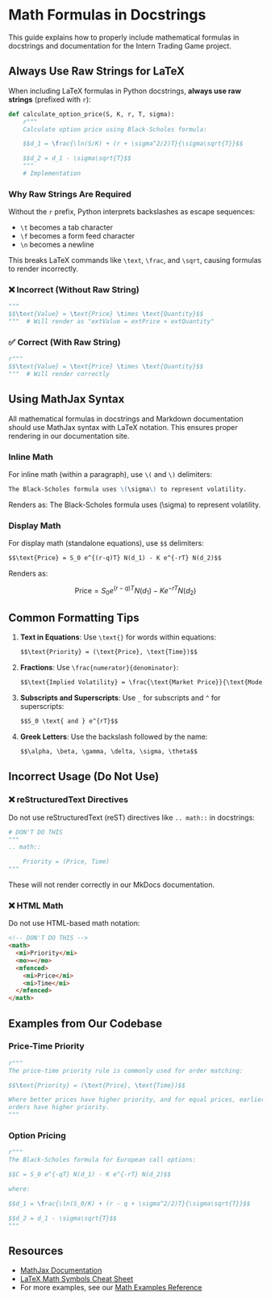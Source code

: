 # Math Formulas in Docstrings

This guide explains how to properly include mathematical formulas in docstrings and documentation for the Intern Trading Game project.

## Always Use Raw Strings for LaTeX

When including LaTeX formulas in Python docstrings, **always use raw strings** (prefixed with `r`):

```python
def calculate_option_price(S, K, r, T, sigma):
    r"""
    Calculate option price using Black-Scholes formula:

    $$d_1 = \frac{\ln(S/K) + (r + \sigma^2/2)T}{\sigma\sqrt{T}}$$

    $$d_2 = d_1 - \sigma\sqrt{T}$$
    """
    # Implementation
```

### Why Raw Strings Are Required

Without the `r` prefix, Python interprets backslashes as escape sequences:
- `\t` becomes a tab character
- `\f` becomes a form feed character
- `\n` becomes a newline

This breaks LaTeX commands like `\text`, `\frac`, and `\sqrt`, causing formulas to render incorrectly.

### ❌ Incorrect (Without Raw String)

```python
"""
$$\text{Value} = \text{Price} \times \text{Quantity}$$
"""  # Will render as "extValue = extPrice × extQuantity"
```

### ✅ Correct (With Raw String)

```python
r"""
$$\text{Value} = \text{Price} \times \text{Quantity}$$
"""  # Will render correctly
```

## Using MathJax Syntax

All mathematical formulas in docstrings and Markdown documentation should use MathJax syntax with LaTeX notation. This ensures proper rendering in our documentation site.

### Inline Math

For inline math (within a paragraph), use `\(` and `\)` delimiters:

```markdown
The Black-Scholes formula uses \(\sigma\) to represent volatility.
```

Renders as: The Black-Scholes formula uses \(\sigma\) to represent volatility.

### Display Math

For display math (standalone equations), use `$$` delimiters:

```markdown
$$\text{Price} = S_0 e^{(r-q)T} N(d_1) - K e^{-rT} N(d_2)$$
```

Renders as:

$$\text{Price} = S_0 e^{(r-q)T} N(d_1) - K e^{-rT} N(d_2)$$

## Common Formatting Tips

1. **Text in Equations**: Use `\text{}` for words within equations:
   ```markdown
   $$\text{Priority} = (\text{Price}, \text{Time})$$
   ```

2. **Fractions**: Use `\frac{numerator}{denominator}`:
   ```markdown
   $$\text{Implied Volatility} = \frac{\text{Market Price}}{\text{Model Price}}$$
   ```

3. **Subscripts and Superscripts**: Use `_` for subscripts and `^` for superscripts:
   ```markdown
   $$S_0 \text{ and } e^{rT}$$
   ```

4. **Greek Letters**: Use the backslash followed by the name:
   ```markdown
   $$\alpha, \beta, \gamma, \delta, \sigma, \theta$$
   ```

## Incorrect Usage (Do Not Use)

### ❌ reStructuredText Directives

Do not use reStructuredText (reST) directives like `.. math::` in docstrings:

```python
# DON'T DO THIS
"""
.. math::

    Priority = (Price, Time)
"""
```

These will not render correctly in our MkDocs documentation.

### ❌ HTML Math

Do not use HTML-based math notation:

```html
<!-- DON'T DO THIS -->
<math>
  <mi>Priority</mi>
  <mo>=</mo>
  <mfenced>
    <mi>Price</mi>
    <mi>Time</mi>
  </mfenced>
</math>
```

## Examples from Our Codebase

### Price-Time Priority

```python
r"""
The price-time priority rule is commonly used for order matching:

$$\text{Priority} = (\text{Price}, \text{Time})$$

Where better prices have higher priority, and for equal prices, earlier
orders have higher priority.
"""
```

### Option Pricing

```python
r"""
The Black-Scholes formula for European call options:

$$C = S_0 e^{-qT} N(d_1) - K e^{-rT} N(d_2)$$

where:

$$d_1 = \frac{\ln(S_0/K) + (r - q + \sigma^2/2)T}{\sigma\sqrt{T}}$$

$$d_2 = d_1 - \sigma\sqrt{T}$$
"""
```

## Resources

- [MathJax Documentation](https://docs.mathjax.org/)
- [LaTeX Math Symbols Cheat Sheet](https://www.caam.rice.edu/~heinken/latex/symbols.pdf)
- For more examples, see our [Math Examples Reference](../reference/math-examples.md)
